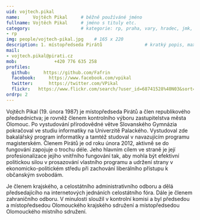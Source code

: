 ```yaml
---
uid: vojtech.pikal
name:     Vojtěch Pikal  	# běžně používáné jméno
fullname: Vojtěch Pikal  	# jméno s tituly etc.
category:                 	# kategorie: rp, praha, vary, hradec, jmk, senat
- rp
img: people/vojtech-pikal.jpg    # 165 x 220
description: 1. místopředseda Pirátů             	# kratký popis, max 160 znaků
mail:
- vojtech.pikal@pirati.cz
mob:			  +420 776 635 258
profiles:
  github:     https://github.com/Fafrin
  facebook: 	https://www.facebook.com/vpikal
  twitter: 		https://twitter.com/VPikal
  flickr:	https://www.flickr.com/search/?user_id=68741528%40N03&sort=date-taken-desc&view_all=1&text=vojt%C4%9Bch%20pikal
ordrp: 2
---
```


Vojtěch Pikal (19. února 1987) je místopředseda Pirátů a člen republikového předsednictva; je rovněž členem kontrolního výboru zastupitelstva města Olomouc. Po vystudování přírodovědné větve Slovanského Gymnázia pokračoval ve studiu informatiky na Univerzitě Palackého. Vystudoval zde bakalářský program informatiky a tamtéž studoval v navazujícím programu magisterském. Členem Pirátů je od roku února 2012, aktivně se do fungování zapojuje o trochu déle. Jeho hlavním cílem ve straně je její profesionalizace jejího vnitřního fungování tak, aby mohla být efektivní politickou silou v prosazování vlastního programu a udržení strany v ekonomicko-politickém středu při zachování liberálního přístupu k občanským svobodám.

Je členem krajského, a celostátního administrativního odboru a dělá předsedajícího na internetových jednáních celostátního fóra. Dále je členem zahraničního odboru. V minulosti sloužil v kontrolní komisi a byl předsedou a místopředsedou Olomouckého krajského sdružení a místopředsedou Olomouckého místního sdružení.
